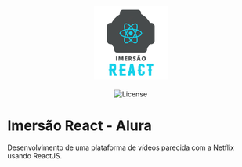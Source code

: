 <h4 align='center'>
    <img src='./assets/ImersaoReact.svg' alt='Logo Imersão React' width='150px'>
</h4>
<p align='center'>
    <img alt="License" src="https://img.shields.io/badge/license-MIT-red">
</p>

# Imersão React - Alura

Desenvolvimento de uma plataforma de vídeos parecida com a Netflix usando ReactJS.
